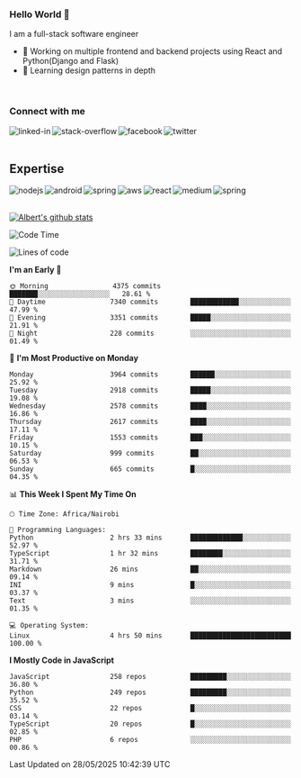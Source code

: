 

### Hello World 👋
I am a full-stack software engineer
- 🔭 Working on multiple frontend and backend projects using React and Python(Django and Flask)
- 🌱 Learning design patterns in depth

<br>

### Connect with me

[<img align="left" alt="linked-in" src="https://img.shields.io/badge/linkedin-%230077B5.svg?&style=for-the-badge&logo=linkedin&logoColor=white" />](https://www.linkedin.com/in/albert-byrone/)

<!-- [<img align="left" alt="medium" src="https://img.shields.io/badge/medium-%2312100E.svg?&style=for-the-badge&logo=medium&logoColor=white" />](https://56faisal.medium.com/) -->

[<img align="left" alt="stack-overflow" src="https://img.shields.io/badge/stack%20overflow-FE7A16?logo=stack-overflow&logoColor=white&style=for-the-badge" />](https://stackoverflow.com/users/11916317/albert-byrone)

[<img align="left" alt="facebook" src="https://img.shields.io/badge/facebook-%231877F2.svg?&style=for-the-badge&logo=facebook&logoColor=white" />](https://web.facebook.com/albert.byrone.1/)

[<img align="left" alt="twitter" src="https://img.shields.io/badge/twitter-%231DA1F2.svg?&style=for-the-badge&logo=twitter&logoColor=white" />](https://twitter.com/byrone_albert)

<br>

<br>

## Expertise
<img align="left" alt="nodejs" src="https://img.shields.io/badge/python%20-%2343853D.svg?&style=for-the-badge&logo=node.js&logoColor=white" />
<img align="left" alt="android" src="https://img.shields.io/badge/Flask-3DDC84?logo=android&logoColor=white&style=for-the-badge" />
<img align="left" alt="spring" src="https://img.shields.io/badge/drf%20-%236DB33F.svg?&style=for-the-badge&logo=spring&logoColor=white" />
<img align="left" alt="aws" src="https://img.shields.io/badge/django%20AWS-%23232F3E?logo=amazon-aws&logoColor=white&style=for-the-badge" />
<img align="left" alt="react" src="https://img.shields.io/badge/react%20-%2320232a.svg?&style=for-the-badge&logo=react&logoColor=%2361DAFB" />
<img align="left" alt="medium" src="https://img.shields.io/badge/Angular-%23316192.svg?&style=for-the-badge&logo=postgresql&logoColor=white" />
<img align="left" alt="spring" src="https://img.shields.io/badge/Javascript%20-%236DB33F.svg?&style=for-the-badge&logo=spring&logoColor=white" />
<br>
<br>


[![Albert's github stats](https://github-readme-stats.vercel.app/api?username=Albert-Byrone&count_private=true&show_icons=true&theme=radical&hide_rank=false)](https://github.com/anuraghazra/github-readme-stats)

<!-- [![Top Langs](https://github-readme-stats.vercel.app/api/top-langs/?username=Albert-Byrone&layout=compact)](https://github.com/anuraghazra/github-readme-stats) -->

<!--
**Albert-Byrone/Albert-Byrone** is a ✨ _special_ ✨ repository because its `README.md` (this file) appears on your GitHub profile.

Here are some ideas to get you started:

- 🔭 I’m currently working on ...
- 🌱 I’m currently learning ...
- 👯 I’m looking to collaborate on ...
- 🤔 I’m looking for help with ...
- 💬 Ask me about ...
- 📫 How to reach me: ...
- 😄 Pronouns: ...
- ⚡ Fun fact: ...
-->


<!--START_SECTION:waka-->
![Code Time](http://img.shields.io/badge/Code%20Time-1%2C866%20hrs%2056%20mins-blue)

![Lines of code](https://img.shields.io/badge/From%20Hello%20World%20I%27ve%20Written-86.8%20million%20lines%20of%20code-blue)

**I'm an Early 🐤** 

```text
🌞 Morning                4375 commits        ███████░░░░░░░░░░░░░░░░░░   28.61 % 
🌆 Daytime                7340 commits        ████████████░░░░░░░░░░░░░   47.99 % 
🌃 Evening                3351 commits        █████░░░░░░░░░░░░░░░░░░░░   21.91 % 
🌙 Night                  228 commits         ░░░░░░░░░░░░░░░░░░░░░░░░░   01.49 % 
```
📅 **I'm Most Productive on Monday** 

```text
Monday                   3964 commits        ██████░░░░░░░░░░░░░░░░░░░   25.92 % 
Tuesday                  2918 commits        █████░░░░░░░░░░░░░░░░░░░░   19.08 % 
Wednesday                2578 commits        ████░░░░░░░░░░░░░░░░░░░░░   16.86 % 
Thursday                 2617 commits        ████░░░░░░░░░░░░░░░░░░░░░   17.11 % 
Friday                   1553 commits        ███░░░░░░░░░░░░░░░░░░░░░░   10.15 % 
Saturday                 999 commits         ██░░░░░░░░░░░░░░░░░░░░░░░   06.53 % 
Sunday                   665 commits         █░░░░░░░░░░░░░░░░░░░░░░░░   04.35 % 
```


📊 **This Week I Spent My Time On** 

```text
🕑︎ Time Zone: Africa/Nairobi

💬 Programming Languages: 
Python                   2 hrs 33 mins       █████████████░░░░░░░░░░░░   52.97 % 
TypeScript               1 hr 32 mins        ████████░░░░░░░░░░░░░░░░░   31.71 % 
Markdown                 26 mins             ██░░░░░░░░░░░░░░░░░░░░░░░   09.14 % 
INI                      9 mins              █░░░░░░░░░░░░░░░░░░░░░░░░   03.37 % 
Text                     3 mins              ░░░░░░░░░░░░░░░░░░░░░░░░░   01.35 % 

💻 Operating System: 
Linux                    4 hrs 50 mins       █████████████████████████   100.00 % 
```

**I Mostly Code in JavaScript** 

```text
JavaScript               258 repos           █████████░░░░░░░░░░░░░░░░   36.80 % 
Python                   249 repos           █████████░░░░░░░░░░░░░░░░   35.52 % 
CSS                      22 repos            █░░░░░░░░░░░░░░░░░░░░░░░░   03.14 % 
TypeScript               20 repos            █░░░░░░░░░░░░░░░░░░░░░░░░   02.85 % 
PHP                      6 repos             ░░░░░░░░░░░░░░░░░░░░░░░░░   00.86 % 
```




 Last Updated on 28/05/2025 10:42:39 UTC
<!--END_SECTION:waka-->

